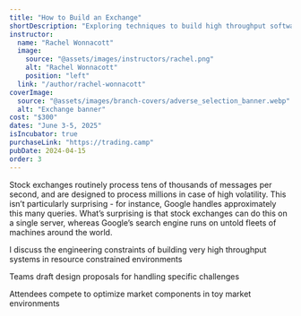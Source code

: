 ```yaml
---
title: "How to Build an Exchange"
shortDescription: "Exploring techniques to build high throughput software systems"
instructor:
  name: "Rachel Wonnacott"
  image:
    source: "@assets/images/instructors/rachel.png"
    alt: "Rachel Wonnacott"
    position: "left"
  link: "/author/rachel-wonnacott"
coverImage:
  source: "@assets/images/branch-covers/adverse_selection_banner.webp"
  alt: "Exchange banner"
cost: "$300"
dates: "June 3-5, 2025"
isIncubator: true
purchaseLink: "https://trading.camp"
pubDate: 2024-04-15
order: 3
---
```


Stock exchanges routinely process tens of thousands of messages per second, and are designed to process millions in case of high volatility. This isn’t particularly surprising - for instance, Google handles approximately this many queries. What’s surprising is that stock exchanges can do this on a single server, whereas Google’s search engine runs on untold fleets of machines around the world.

I discuss the engineering constraints of building very high throughput systems in resource constrained environments

Teams draft design proposals for handling specific challenges

Attendees compete to optimize market components in toy market environments
